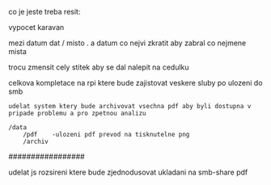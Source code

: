 co je jeste treba resit:

vypocet karavan

mezi datum dat / misto . a datum co nejvi zkratit aby zabral co nejmene mista

trocu zmensit cely stitek aby se dal nalepit na cedulku


celkova kompletace na rpi ktere bude zajistovat veskere sluby po ulozeni do smb

    udelat system ktery bude archivovat vsechna pdf aby byli dostupna v pripade problemu a pro zpetnou analizu
    
    /data
        /pdf    -ulozeni pdf prevod na tisknutelne png
        /archiv


#################

udelat js rozsireni ktere bude zjednodusovat ukladani na smb-share pdf